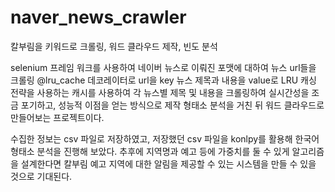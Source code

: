 # naver_news_crawler
칼부림을 키워드로 크롤링, 워드 클라우드 제작, 빈도 분석

selenium 프레임 워크를 사용하여 네이버 뉴스로 이뤄진 포맷에 대하여 뉴스 url들을 크롤링
@lru_cache 데코레이터로 url을 key 뉴스 제목과 내용을 value로 
LRU 캐싱 전략을 사용하는 캐시를 사용하여 각 뉴스별 제목 및 내용을 크롤링하여
실시간성을 조금 포기하고, 성능적 이점을 얻는 방식으로 제작
형태소 분석을 거친 뒤 워드 클라우드로 만들어보는 프로젝트이다.

수집한 정보는 csv 파일로 저장하였고, 저장했던 csv 파일을 konlpy를 활용해 한국어 형태소 분석을 진행해 보았다.
추후에 지역명과 예고 등에 가중치를 둘 수 있게 알고리즘을 설계한다면 
칼부림 예고 지역에 대한 알림을 제공할 수 있는 시스템을 만들 수 있을 것으로 기대된다.
